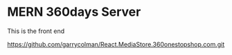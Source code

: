 # MERN 360days Server
This is the front end

https://github.com/garrycolman/React.MediaStore.360onestopshop.com.git

